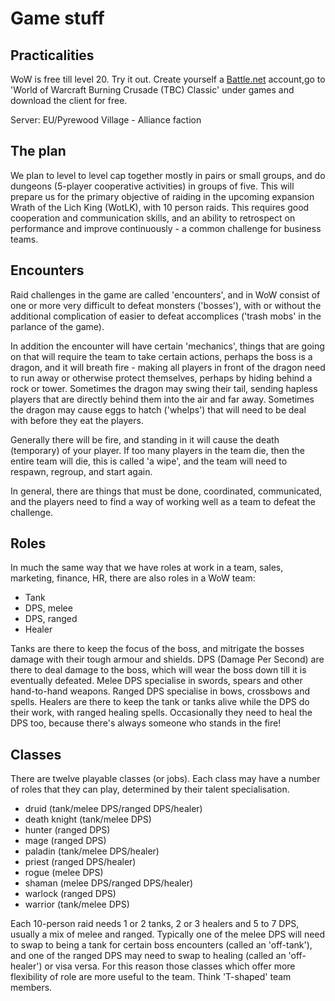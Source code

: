 # Game stuff

## Practicalities

WoW is free till level 20. Try it out. Create yourself a [Battle.net](https://eu.shop.battle.net/en-gb) account,go to 'World of Warcraft Burning Crusade (TBC) Classic' under games and download the client for free.

Server: EU/Pyrewood Village - Alliance faction

## The plan

We plan to level to level cap together mostly in pairs or small groups, and do dungeons (5-player cooperative activities) in groups of five. This will prepare us for the primary objective of raiding in the upcoming expansion Wrath of the Lich King (WotLK), with 10 person raids. This requires good cooperation and communication skills, and an ability to retrospect on performance and improve continuously - a common challenge for business teams.

## Encounters

Raid challenges in the game are called 'encounters', and in WoW consist of one or more very difficult to defeat monsters ('bosses'), with or without the additional complication of easier to defeat accomplices ('trash mobs' in the parlance of the game).

In addition the encounter will have certain 'mechanics', things that are going on that will require the team to take certain actions, perhaps the boss is a dragon, and it will breath fire - making all players in front of the dragon need to run away or otherwise protect themselves, perhaps by hiding behind a rock or tower. Sometimes the dragon may swing their tail, sending hapless players that are directly behind them into the air and far away. Sometimes the dragon may cause eggs to hatch ('whelps') that will need to be deal with before they eat the players.

Generally there will be fire, and standing in it will cause the death (temporary) of your player. If too many players in the team die, then the entire team will die, this is called 'a wipe', and the team will need to respawn, regroup, and start again.

In general, there are things that must be done, coordinated, communicated, and the players need to find a way of working well as a team to defeat the challenge.

## Roles

In much the same way that we have roles at work in a team, sales, marketing, finance, HR, there are also roles in a WoW team:

* Tank
* DPS, melee
* DPS, ranged
* Healer

Tanks are there to keep the focus of the boss, and mitrigate the bosses damage with their tough armour and shields.
DPS (Damage Per Second) are there to deal damage to the boss, which will wear the boss down till it is eventually defeated. Melee DPS specialise in swords, spears and other hand-to-hand weapons. Ranged DPS specialise in bows, crossbows and spells.
Healers are there to keep the tank or tanks alive while the DPS do their work, with ranged healing spells. Occasionally they need to heal the DPS too, because there's always someone who stands in the fire!

## Classes

There are twelve playable classes (or jobs). Each class may have a number of roles that they can play, determined by their talent specialisation.

* druid (tank/melee DPS/ranged DPS/healer)
* death knight (tank/melee DPS)
* hunter (ranged DPS)
* mage (ranged DPS)
* paladin (tank/melee DPS/healer)
* priest (ranged DPS/healer)
* rogue (melee DPS)
* shaman (melee DPS/ranged DPS/healer)
* warlock (ranged DPS)
* warrior (tank/melee DPS)

Each 10-person raid needs 1 or 2 tanks, 2 or 3 healers and 5 to 7 DPS, usually a mix of melee and ranged. Typically one of the melee DPS will need to swap to being a tank for certain boss encounters (called an 'off-tank'), and one of the ranged DPS may need to swap to healing (called an 'off-healer') or visa versa. For this reason those classes which offer more flexibility of role are more useful to the team. Think 'T-shaped' team members.
